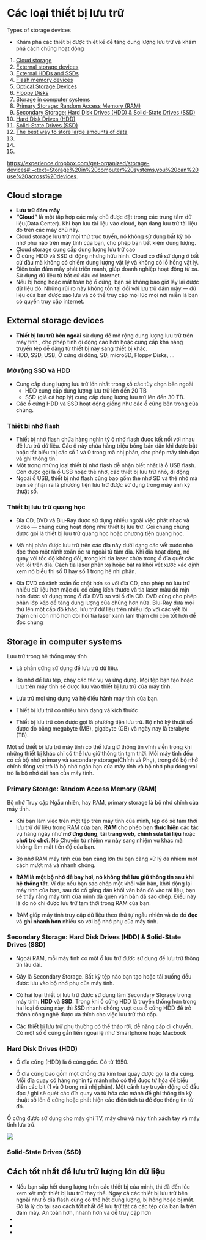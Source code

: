 # Các loại thiết bị lưu trữ
 Types of storage devices
* Khám phá các thiết bị được thiết kế để tăng dung lượng lưu trữ và khám phá cách chúng hoạt động
1. [Cloud storage]()
1. [External storage devices]()
1. [External HDDs and SSDs]()
1. [Flash memory devices]()
1. [Optical Storage Devices]()
1. [Floppy Disks]()
1. [Storage in computer systems]()
1. [Primary Storage: Random Access Memory (RAM)]()
1. [Secondary Storage: Hard Disk Drives (HDD) & Solid-State Drives (SSD)]()
1. [Hard Disk Drives (HDD)]()
1. [Solid-State Drives (SSD)]()
1. [The best way to store large amounts of data]()
1. []()
1. []()
1. []()

https://experience.dropbox.com/get-organized/storage-devices#:~:text=Storage%20in%20computer%20systems,you%20can%20use%20across%20devices.


## Cloud storage
* **Lưu trữ đám mây**
* **“Cloud”** là một tập hợp các máy chủ được đặt trong các trung tâm dữ liệu(Data Center). Khi bạn lưu tài liệu vào cloud, bạn đang lưu trữ tài liệu đó trên các máy chủ này.
* Cloud storage lưu trữ mọi thứ trực tuyến, nó không sử dụng bất kỳ bộ nhớ phụ nào trên máy tính của bạn, cho phép bạn tiết kiệm dung lượng.
* Cloud storage cung cấp dung lượng lưu trữ cao
* Ổ cứng HDD và SSD di động nhưng hữu hình. Cloud có để sử dụng ở bất cứ đâu mà không có chiếm dung lượng vật lý và không có lỗ hổng vật lý.
* Điện toán đám mây phát triển mạnh, giúp doanh nghiệp hoạt động từ xa. Sử dụng dữ liệu từ bất cứ đâu có Internet.
* Nếu bị hỏng hoặc mất toàn bộ ổ cứng, bạn sẽ không bao giờ lấy lại được dữ liệu đó. Những rủi ro này không tồn tại đối với lưu trữ đám mây — dữ liệu của bạn được sao lưu và có thể truy cập mọi lúc mọi nơi miễn là bạn có quyền truy cập internet.

## External storage devices
* **Thiết bị lưu trữ bên ngoài** sử dụng để mở rộng dung lượng lưu trữ trên máy tính , cho phép tính di động cao hơn hoặc cung cấp khả năng truyền tệp dễ dàng từ thiết bị này sang thiết bị khác.
* HDD, SSD, USB, Ổ cứng di động, SD, microSD, Floppy Disks, ...
### Mở rộng SSD và HDD
* Cung cấp dung lượng lưu trữ lớn nhất trong số các tùy chọn bên ngoài
    * HDD cung cấp dung lượng lưu trữ lên đến 20 TB 
    * SSD (giá cả hợp lý) cung cấp dung lượng lưu trữ lên đến 30 TB.
* Các ổ cứng HDD và SSD hoạt động giống như các ổ cứng bên trong của chúng.
### Thiết bị nhớ flash
* Thiết bị nhớ flash chứa hàng nghìn tỷ ô nhớ flash được kết nối với nhau để lưu trữ dữ liệu. Các ô này chứa hàng triệu bóng bán dẫn khi được bật hoặc tắt biểu thị các số 1 và 0 trong mã nhị phân, cho phép máy tính đọc và ghi thông tin.
* Một trong những loại thiết bị nhớ flash dễ nhận biết nhất là ổ USB flash. Còn được gọi là ổ USB hoặc thẻ nhớ, các thiết bị lưu trữ nhỏ, di động 
* Ngoài ổ USB, thiết bị nhớ flash cũng bao gồm thẻ nhớ SD và thẻ nhớ mà bạn sẽ nhận ra là phương tiện lưu trữ được sử dụng trong máy ảnh kỹ thuật số.
### Thiết bị lưu trữ quang học
* Đĩa CD, DVD và Blu-Ray được sử dụng nhiều ngoài việc phát nhạc và video — chúng cũng hoạt động như thiết bị lưu trữ. Gọi chung chúng được gọi là thiết bị lưu trữ quang học hoặc phương tiện quang học.

* Mã nhị phân được lưu trữ trên các đĩa này dưới dạng các vết xước nhỏ dọc theo một rãnh xoắn ốc ra ngoài từ tâm đĩa. Khi đĩa hoạt động, nó quay với tốc độ không đổi, trong khi tia laser chứa trong ổ đĩa quét các vết lồi trên đĩa. Cách tia laser phản xạ hoặc bật ra khỏi vết xước xác định xem nó biểu thị số 0 hay số 1 trong hệ nhị phân.

* Đĩa DVD có rãnh xoắn ốc chặt hơn so với đĩa CD, cho phép nó lưu trữ nhiều dữ liệu hơn mặc dù có cùng kích thước và tia laser màu đỏ mịn hơn được sử dụng trong ổ đĩa DVD so với ổ đĩa CD. DVD cũng cho phép phân lớp kép để tăng dung lượng của chúng hơn nữa. Blu-Ray đưa mọi thứ lên một cấp độ khác, lưu trữ dữ liệu trên nhiều lớp với các vết lồi thậm chí còn nhỏ hơn đòi hỏi tia laser xanh lam thậm chí còn tốt hơn để đọc chúng
## Storage in computer systems
Lưu trữ trong hệ thống máy tính
* Là phần cứng sử dụng để lưu trữ dữ liệu.

* Bộ nhớ để lưu tệp, chạy các tác vụ và ứng dụng. Mọi tệp bạn tạo hoặc lưu trên máy tính sẽ được lưu vào thiết bị lưu trữ của máy tính.

* Lưu trữ mọi ứng dụng và hệ điều hành máy tính của bạn.

* Thiết bị lưu trữ có nhiều hình dạng và kích thước

* Thiết bị lưu trữ còn được gọi là phương tiện lưu trữ. Bộ nhớ kỹ thuật số được đo bằng megabyte (MB), gigabyte (GB) và ngày nay là terabyte (TB).

Một số thiết bị lưu trữ máy tính có thể lưu giữ thông tin vĩnh viễn trong khi những thiết bị khác chỉ có thể lưu giữ thông tin tạm thời. Mỗi máy tính đều có cả bộ nhớ primary và secondary storage(Chính và Phụ), trong đó bộ nhớ chính đóng vai trò là bộ nhớ ngắn hạn của máy tính và bộ nhớ phụ đóng vai trò là bộ nhớ dài hạn của máy tính.

### Primary Storage: Random Access Memory (RAM)
Bộ nhớ Truy cập Ngẫu nhiên, hay RAM, primary storage là bộ nhớ chính của máy tính.

* Khi bạn làm việc trên một tệp trên máy tính của mình, tệp đó sẽ tạm thời lưu trữ dữ liệu trong RAM của bạn. **RAM** cho phép bạn **thực hiện** các tác vụ hàng ngày như **mở ứng dụng**, **tải trang web**, **chỉnh sửa tài liệu** hoặc **chơi trò chơi**. Nó Chuyển từ nhiệm vụ này sang nhiệm vụ khác mà không làm mất tiến độ của bạn. 
* Bộ nhớ RAM máy tính của bạn càng lớn thì bạn càng xử lý đa nhiệm một cách mượt mà và nhanh chóng.

* **RAM là một bộ nhớ dễ bay hơi, nó không thể lưu giữ thông tin sau khi hệ thống tắt**. Ví dụ: nếu bạn sao chép một khối văn bản, khởi động lại máy tính của bạn, sau đó cố gắng dán khối văn bản đó vào tài liệu, bạn sẽ thấy rằng máy tính của mình đã quên văn bản đã sao chép. Điều này là do nó chỉ được lưu trữ tạm thời trong RAM của bạn.

* RAM giúp máy tính truy cập dữ liệu theo thứ tự ngẫu nhiên và do đó **đọc** và **ghi** **nhanh hơn** nhiều so với bộ nhớ phụ của máy tính.
### Secondary Storage: Hard Disk Drives (HDD) & Solid-State Drives (SSD)
* Ngoài RAM, mỗi máy tính có một ổ lưu trữ được sử dụng để lưu trữ thông tin lâu dài.
* Đây là Secondary Storage. Bất kỳ tệp nào bạn tạo hoặc tải xuống đều được lưu vào bộ nhớ phụ của máy tính.
* Có hai loại thiết bị lưu trữ được sử dụng làm Secondary Storage trong máy tính: **HDD** và **SSD**. Trong khi ổ cứng HDD là truyền thống hơn trong hai loại ổ cứng này, thì SSD nhanh chóng vượt qua ổ cứng HDD để trở thành công nghệ được ưa thích cho việc lưu trữ thứ cấp.

* Các thiết bị lưu trữ phụ thường có thể tháo rời, dễ nâng cấp di chuyển. Có một số ổ cứng gắn liền ngoại lệ như Smartphone hoặc Macbook
### Hard Disk Drives (HDD)
* Ổ đĩa cứng (HDD) là ổ cứng gốc. Có từ 1950.

* Ổ đĩa cứng bao gồm một chồng đĩa kim loại quay được gọi là đĩa cứng. Mỗi đĩa quay có hàng nghìn tỷ mảnh nhỏ có thể được từ hóa để biểu diễn các bit (1 và 0 trong mã nhị phân). Một cánh tay truyền động có đầu đọc / ghi sẽ quét các đĩa quay và từ hóa các mảnh để ghi thông tin kỹ thuật số lên ổ cứng hoặc phát hiện các điện tích từ để đọc thông tin từ đó.

Ổ cứng được sử dụng cho máy ghi TV, máy chủ và máy tính xách tay và máy tính lưu trữ.

![](http://static.wixstatic.com/media/1e8d46_fec2ba0047184789a75d070c53db3061~mv2.gif)
### Solid-State Drives (SSD)
## Cách tốt nhất để lưu trữ lượng lớn dữ liệu
* Nếu bạn sắp hết dung lượng trên các thiết bị của mình, thì đã đến lúc xem xét một thiết bị lưu trữ thay thế. Ngay cả các thiết bị lưu trữ bên ngoài như ổ đĩa flash cũng có thể hết dung lượng, bị hỏng hoặc bị mất. Đó là lý do tại sao cách tốt nhất để lưu trữ tất cả các tệp của bạn là trên đám mây. An toàn hơn, nhanh hơn và dễ truy cập hơn
* 
* 
* 
